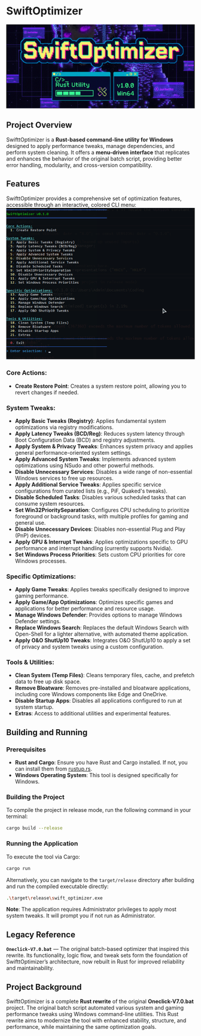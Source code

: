 # SwiftOptimizer

![SwiftOptimizer Logo](images/SwiftOptimizerlogo.png)


## Project Overview

SwifttOptimizer is a **Rust-based command-line utility for Windows** designed to apply performance tweaks, manage dependencies, and perform system cleaning. It offers a **menu-driven interface** that replicates and enhances the behavior of the original batch script, providing better error handling, modularity, and cross-version compatibility.

## Features

SwifttOptimizer provides a comprehensive set of optimization features, accessible through an interactive, colored CLI menu:
![CLI Menu Screenshot](images/swiftoptimizer-cli-menu.png)

### Core Actions:
*   **Create Restore Point**: Creates a system restore point, allowing you to revert changes if needed.

### System Tweaks:

*   **Apply Basic Tweaks (Registry)**: Applies fundamental system optimizations via registry modifications.
*   **Apply Latency Tweaks (BCD/Reg)**: Reduces system latency through Boot Configuration Data (BCD) and registry adjustments.
*   **Apply System & Privacy Tweaks**: Enhances system privacy and applies general performance-oriented system settings.
*   **Apply Advanced System Tweaks**: Implements advanced system optimizations using NSudo and other powerful methods.
*   **Disable Unnecessary Services**: Disables a wide range of non-essential Windows services to free up resources.
*   **Apply Additional Service Tweaks**: Applies specific service configurations from curated lists (e.g., PiF, Quaked's tweaks).
*   **Disable Scheduled Tasks**: Disables various scheduled tasks that can consume system resources.
*   **Set Win32PrioritySeparation**: Configures CPU scheduling to prioritize foreground or background tasks, with multiple profiles for gaming and general use.
*   **Disable Unnecessary Devices**: Disables non-essential Plug and Play (PnP) devices.
*   **Apply GPU & Interrupt Tweaks**: Applies optimizations specific to GPU performance and interrupt handling (currently supports Nvidia).
*   **Set Windows Process Priorities**: Sets custom CPU priorities for core Windows processes.

### Specific Optimizations:

*   **Apply Game Tweaks**: Applies tweaks specifically designed to improve gaming performance.
*   **Apply Game/App Optimizations**: Optimizes specific games and applications for better performance and resource usage.
*   **Manage Windows Defender**: Provides options to manage Windows Defender settings.
*   **Replace Windows Search**: Replaces the default Windows Search with Open-Shell for a lighter alternative, with automated theme application.
*   **Apply O&O ShutUp10 Tweaks**: Integrates O&O ShutUp10 to apply a set of privacy and system tweaks using a custom configuration.

### Tools & Utilities:

*   **Clean System (Temp Files)**: Cleans temporary files, cache, and prefetch data to free up disk space.
*   **Remove Bloatware**: Removes pre-installed and bloatware applications, including core Windows components like Edge and OneDrive.
*   **Disable Startup Apps**: Disables all applications configured to run at system startup.
*   **Extras**: Access to additional utilities and experimental features.

## Building and Running

### Prerequisites

*   **Rust and Cargo**: Ensure you have Rust and Cargo installed. If not, you can install them from [rustup.rs](https://rustup.rs/).
*   **Windows Operating System**: This tool is designed specifically for Windows.

### Building the Project

To compile the project in release mode, run the following command in your terminal:

```sh
cargo build --release
```

### Running the Application

To execute the tool via Cargo:

```sh
cargo run
```

Alternatively, you can navigate to the `target/release` directory after building and run the compiled executable directly:

```sh
.\target\release\swift_optimizer.exe
```

**Note**: The application requires Administrator privileges to apply most system tweaks. It will prompt you if not run as Administrator.


## Legacy Reference

**`Oneclick-V7.0.bat`** — The original batch-based optimizer that inspired this rewrite. Its functionality, logic flow, and tweak sets form the foundation of SwifttOptimizer’s architecture, now rebuilt in Rust for improved reliability and maintainability.

## Project Background

SwifttOptimizer is a complete **Rust rewrite** of the original **Oneclick-V7.0.bat** project. The original batch script automated various system and gaming performance tweaks using Windows command-line utilities. This Rust rewrite aims to modernize the tool with enhanced stability, structure, and performance, while maintaining the same optimization goals.
